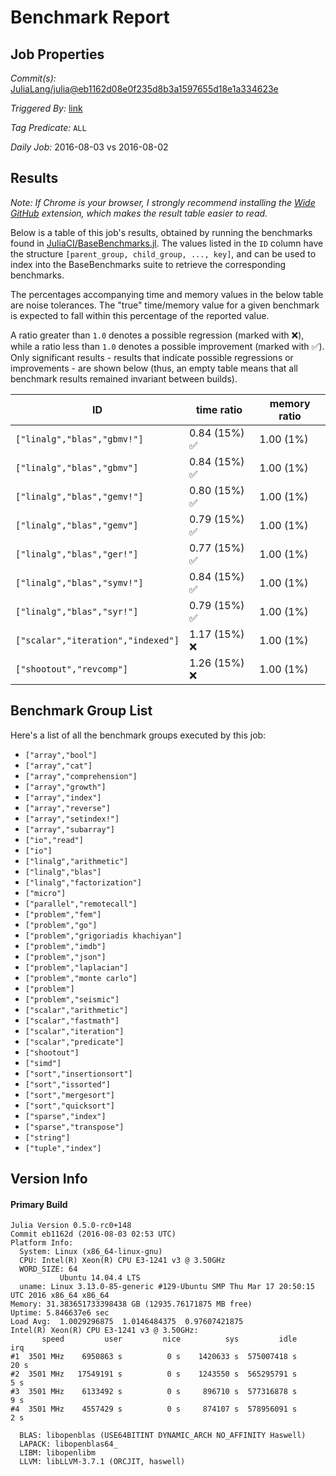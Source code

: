 # Benchmark Report

## Job Properties

*Commit(s):* [JuliaLang/julia@eb1162d08e0f235d8b3a1597655d18e1a334623e](https://github.com/JuliaLang/julia/commit/eb1162d08e0f235d8b3a1597655d18e1a334623e)

*Triggered By:* [link](https://github.com/JuliaLang/julia/commit/eb1162d08e0f235d8b3a1597655d18e1a334623e#commitcomment-18498190)

*Tag Predicate:* `ALL`

*Daily Job:* 2016-08-03 vs 2016-08-02

## Results

*Note: If Chrome is your browser, I strongly recommend installing the [Wide GitHub](https://chrome.google.com/webstore/detail/wide-github/kaalofacklcidaampbokdplbklpeldpj?hl=en)
extension, which makes the result table easier to read.*

Below is a table of this job's results, obtained by running the benchmarks found in
[JuliaCI/BaseBenchmarks.jl](https://github.com/JuliaCI/BaseBenchmarks.jl). The values
listed in the `ID` column have the structure `[parent_group, child_group, ..., key]`,
and can be used to index into the BaseBenchmarks suite to retrieve the corresponding
benchmarks.

The percentages accompanying time and memory values in the below table are noise tolerances. The "true"
time/memory value for a given benchmark is expected to fall within this percentage of the reported value.

A ratio greater than `1.0` denotes a possible regression (marked with :x:), while a ratio less
than `1.0` denotes a possible improvement (marked with :white_check_mark:). Only significant results - results
that indicate possible regressions or improvements - are shown below (thus, an empty table means that all
benchmark results remained invariant between builds).

| ID | time ratio | memory ratio |
|----|------------|--------------|
| `["linalg","blas","gbmv!"]` | 0.84 (15%) :white_check_mark: | 1.00 (1%)  |
| `["linalg","blas","gbmv"]` | 0.84 (15%) :white_check_mark: | 1.00 (1%)  |
| `["linalg","blas","gemv!"]` | 0.80 (15%) :white_check_mark: | 1.00 (1%)  |
| `["linalg","blas","gemv"]` | 0.79 (15%) :white_check_mark: | 1.00 (1%)  |
| `["linalg","blas","ger!"]` | 0.77 (15%) :white_check_mark: | 1.00 (1%)  |
| `["linalg","blas","symv!"]` | 0.84 (15%) :white_check_mark: | 1.00 (1%)  |
| `["linalg","blas","syr!"]` | 0.79 (15%) :white_check_mark: | 1.00 (1%)  |
| `["scalar","iteration","indexed"]` | 1.17 (15%) :x: | 1.00 (1%)  |
| `["shootout","revcomp"]` | 1.26 (15%) :x: | 1.00 (1%)  |

## Benchmark Group List

Here's a list of all the benchmark groups executed by this job:

- `["array","bool"]`
- `["array","cat"]`
- `["array","comprehension"]`
- `["array","growth"]`
- `["array","index"]`
- `["array","reverse"]`
- `["array","setindex!"]`
- `["array","subarray"]`
- `["io","read"]`
- `["io"]`
- `["linalg","arithmetic"]`
- `["linalg","blas"]`
- `["linalg","factorization"]`
- `["micro"]`
- `["parallel","remotecall"]`
- `["problem","fem"]`
- `["problem","go"]`
- `["problem","grigoriadis khachiyan"]`
- `["problem","imdb"]`
- `["problem","json"]`
- `["problem","laplacian"]`
- `["problem","monte carlo"]`
- `["problem"]`
- `["problem","seismic"]`
- `["scalar","arithmetic"]`
- `["scalar","fastmath"]`
- `["scalar","iteration"]`
- `["scalar","predicate"]`
- `["shootout"]`
- `["simd"]`
- `["sort","insertionsort"]`
- `["sort","issorted"]`
- `["sort","mergesort"]`
- `["sort","quicksort"]`
- `["sparse","index"]`
- `["sparse","transpose"]`
- `["string"]`
- `["tuple","index"]`

## Version Info

#### Primary Build

```
Julia Version 0.5.0-rc0+148
Commit eb1162d (2016-08-03 02:53 UTC)
Platform Info:
  System: Linux (x86_64-linux-gnu)
  CPU: Intel(R) Xeon(R) CPU E3-1241 v3 @ 3.50GHz
  WORD_SIZE: 64
           Ubuntu 14.04.4 LTS
  uname: Linux 3.13.0-85-generic #129-Ubuntu SMP Thu Mar 17 20:50:15 UTC 2016 x86_64 x86_64
Memory: 31.383651733398438 GB (12935.76171875 MB free)
Uptime: 5.846637e6 sec
Load Avg:  1.0029296875  1.0146484375  0.97607421875
Intel(R) Xeon(R) CPU E3-1241 v3 @ 3.50GHz: 
       speed         user         nice          sys         idle          irq
#1  3501 MHz    6950863 s          0 s    1420633 s  575007418 s         20 s
#2  3501 MHz   17549191 s          0 s    1243550 s  565295791 s          5 s
#3  3501 MHz    6133492 s          0 s     896710 s  577316878 s          9 s
#4  3501 MHz    4557429 s          0 s     874107 s  578956091 s          2 s

  BLAS: libopenblas (USE64BITINT DYNAMIC_ARCH NO_AFFINITY Haswell)
  LAPACK: libopenblas64_
  LIBM: libopenlibm
  LLVM: libLLVM-3.7.1 (ORCJIT, haswell)

```
